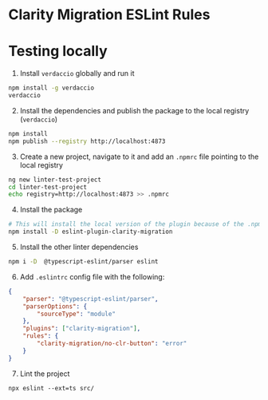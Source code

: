 # Clarity Migration ESLint Rules

# Testing locally

1. Install `verdaccio` globally and run it

```bash
npm install -g verdaccio
verdaccio
```

2. Install the dependencies and publish the package to the local registry (`verdaccio`)

```bash
npm install
npm publish --registry http://localhost:4873
```

3. Create a new project, navigate to it and add an `.npmrc` file pointing to the local registry

```bash
ng new linter-test-project
cd linter-test-project
echo registry=http://localhost:4873 >> .npmrc
```

4. Install the package

```bash
# This will install the local version of the plugin because of the .npmrc config
npm install -D eslint-plugin-clarity-migration
```

5. Install the other linter dependencies

```bash
npm i -D  @typescript-eslint/parser eslint
```

6. Add `.eslintrc` config file with the following:

```json
{
    "parser": "@typescript-eslint/parser",
    "parserOptions": {
        "sourceType": "module"
    },
    "plugins": ["clarity-migration"],
    "rules": {
        "clarity-migration/no-clr-button": "error"
    }
}
```

7. Lint the project

```
npx eslint --ext=ts src/
```
